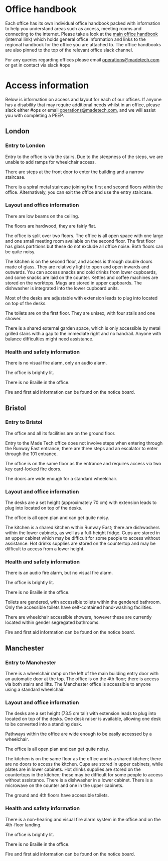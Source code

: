 # Office handbook

Each office has its own individual office handbook packed with information to help you understand areas such as 
access, meeting rooms and connecting to the internet.
Please take a look at the [main office handbook](https://docs.google.com/document/d/1trOGW8mUDmMhDLLJxZwi194WkA6liFk1j0wiAu27C3Q/edit) 
(internal link) which holds general office information and links to the regional handbook for the office you are attached to. The office handbooks are also pinned to the top of the relevant office slack channel.

For any queries regarding offices please email [operations@madetech.com](operations@madetech.com) or get in contact via slack #ops

# Access information

Below is information on access and layout for each of our offices. If anyone has a disability that may require additional needs whilst in an office, please slack either #ops or email [operations@madetech.com](operations@madetech.com), and we will assist you with completing a PEEP.

## London 

### Entry to London 

Entry to the office is via the stairs. Due to the steepness of the steps, we are unable to add ramps for wheelchair access. 

There are steps at the front door to enter the building and a narrow staircase. 

There is a spiral metal staircase joining the first and second floors within the office.  Alternatively, you can exit the office and use the entry staircase.

### Layout and office information 

There are low beams on the ceiling.

The floors are hardwood, they are fairly flat. 

The office is split over two floors. The office is all open space with one large and one small meeting room available on the second floor. The first floor has glass partitions but these do not exclude all office noise. Both floors can be quite noisy.

The kitchen is on the second floor, and access is through double doors made of glass. They are relatively light to open and open inwards and outwards. You can access snacks and cold drinks from lower cupboards, and some snacks are laid on the counter. Kettles and coffee machines are stored on the worktops. Mugs are stored in upper cupboards. The dishwasher is integrated into the lower cupboard units.

Most of the desks are adjustable with extension leads to plug into located on top of the desks.

The toilets are on the first floor. They are unisex, with four stalls and one shower.

There is a shared external garden space, which is only accessible by metal grilled stairs with a gap to the immediate right and no handrail. Anyone with balance difficulties might need assistance.

### Health and safety information
There is no visual fire alarm, only an audio alarm.

The office is brightly lit.

There is no Braille in the office.

Fire and first aid information can be found on the notice board.

## Bristol 

### Entry to Bristol

The office and all its facilities are on the ground floor.
 
Entry to the Made Tech office does not involve steps when entering through the Runway East entrance; there are three steps and an escalator to enter through the 101 entrance.
 
The office is on the same floor as the entrance and requires access via two key card-locked fire doors.
 
The doors are wide enough for a standard wheelchair.
 
### Layout and office information 
 
The desks are a set height (approximately 70 cm) with extension leads to plug into located on top of the desks.

The office is all open plan and can get quite noisy.
 
The kitchen is a shared kitchen within Runway East; there are dishwashers within the lower cabinets, as well as a full-height fridge. Cups are stored in an upper cabinet which may be difficult for some people to access without assistance. Hot drinks supplies are stored on the countertop and may be difficult to access from a lower height.


### Health and safety information 
 
There is an audio fire alarm, but no visual fire alarm.
 
The office is brightly lit.
 
There is no Braille in the office.
 
Toilets are gendered, with accessible toilets within the gendered bathroom. Only the accessible toilets have self-contained hand-washing facilities.

There are wheelchair accessible showers, however these are currently located within gender segregated bathrooms.
 
Fire and first aid information can be found on the notice board.

## Manchester 

### Entry to Manchester 

There is a wheelchair ramp on the left of the main building entry door with an automatic door at the top. The office is on the 4th floor; there is access via both stairs and lifts. The Manchester office is accessible to anyone using a standard wheelchair. 

 
### Layout and office information 

The desks are a set height (73.5 cm tall) with extension leads to plug into located on top of the desks. One desk raiser is available, allowing one desk to be converted into a standing desk.

Pathways within the office are wide enough to be easily accessed by a wheelchair.

The office is all open plan and can get quite noisy.

The kitchen is on the same floor as the office and is a shared kitchen; there are no doors to access the kitchen. Cups are stored in upper cabinets, while plates are in lower cabinets. Hot drinks supplies are stored on the countertops in the kitchen; these may be difficult for some people to access without assistance. There is a dishwasher in a lower cabinet. There is a microwave on the counter and one in the upper cabinets.

The ground and 4th floors have accessible toilets.

 
### Health and safety information
There is a non-hearing and visual fire alarm system in the office and on the 4th-floor landing.

The office is brightly lit.

There is no Braille in the office.

Fire and first aid information can be found on the notice board.



